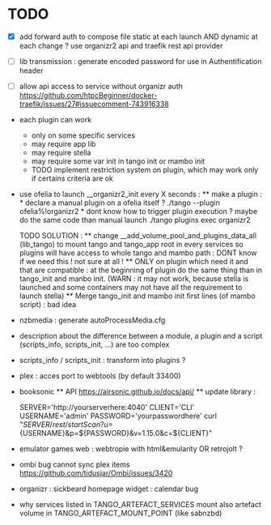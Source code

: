 #  TODO 

* [X] add forward auth to compose file static at each launch AND dynamic at each change ? use organizr2 api and traefik rest api provider

* [ ] lib transmission : generate encoded password for use in Authentification header

* [ ] allow api access to service without organizr auth https://github.com/htpcBeginner/docker-traefik/issues/27#issuecomment-743916338

* each plugin can work 
    * only on some specific services
    * may require app lib
    * may require stella
    * may require some var init in tango init or mambo init
    * TODO implement restriction system on plugin, which may work only if certains criteria are ok

* use ofelia to launch  __organizr2_init every X seconds : 
    ** make a plugin : 
        * declare a manual plugin on a ofelia itself ? ./tango --plugin ofelia%!organizr2 
        * dont know how to trigger plugin execution ? maybe do the same code than manual launch ./tango plugins exec organizr2
        
    TODO SOLUTION : 
        ** change __add_volume_pool_and_plugins_data_all (lib_tango) to mount tango and tango_app root in every services so plugins will have access to whole tango and mambo path : DONT know if we need this ! not sure at all !
        ** ONLY on plugin which need it and that are compatible : at the beginning of plugin do the same thing than in tango_init and manbo init. (WARN : it may not work, because stella is launched and some containers may not have all the requirement to launch stella)
        ** Merge tango_init and mambo init first lines (of mambo script) : bad idea

* nzbmedia : generate autoProcessMedia.cfg 


* description about the difference between a module, a plugin and a script (scripts_info, scripts_init, ...) are too complex

* scripts_info / scripts_init : transform into plugins ?

* plex : acces port to webtools (by default 33400)


* booksonic 
** API https://airsonic.github.io/docs/api/
** update library  : 

    SERVER='http://yourserverhere:4040'
    CLIENT='CLI'
    USERNAME='admin'
    PASSWORD='yourpasswordhere'
    curl "${SERVER}/rest/startScan?u=${USERNAME}&p=${PASSWORD}&v=1.15.0&c=${CLIENT}"



* emulator games web : webtropie with html&emularity OR retrojolt ?

* ombi bug cannot sync plex items https://github.com/tidusjar/Ombi/issues/3420

* organizr : sickbeard homepage widget : calendar bug

* why services listed in TANGO_ARTEFACT_SERVICES mount also artefact volume in TANGO_ARTEFACT_MOUNT_POINT (like sabnzbd)